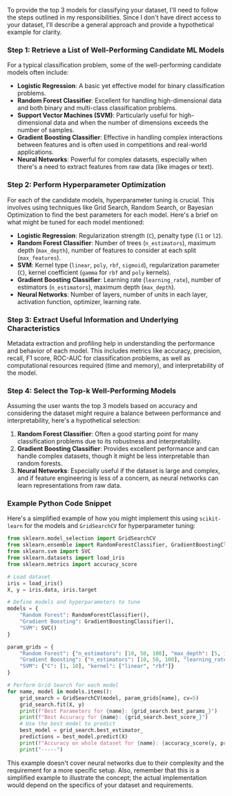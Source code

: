 To provide the top 3 models for classifying your dataset, I'll need to follow the steps outlined in my responsibilities. Since I don't have direct access to your dataset, I'll describe a general approach and provide a hypothetical example for clarity.

### Step 1: Retrieve a List of Well-Performing Candidate ML Models

For a typical classification problem, some of the well-performing candidate models often include:
- **Logistic Regression**: A basic yet effective model for binary classification problems.
- **Random Forest Classifier**: Excellent for handling high-dimensional data and both binary and multi-class classification problems.
- **Support Vector Machines (SVM)**: Particularly useful for high-dimensional data and when the number of dimensions exceeds the number of samples.
- **Gradient Boosting Classifier**: Effective in handling complex interactions between features and is often used in competitions and real-world applications.
- **Neural Networks**: Powerful for complex datasets, especially when there's a need to extract features from raw data (like images or text).

### Step 2: Perform Hyperparameter Optimization

For each of the candidate models, hyperparameter tuning is crucial. This involves using techniques like Grid Search, Random Search, or Bayesian Optimization to find the best parameters for each model. Here's a brief on what might be tuned for each model mentioned:
- **Logistic Regression**: Regularization strength (`C`), penalty type (`l1` or `l2`).
- **Random Forest Classifier**: Number of trees (`n_estimators`), maximum depth (`max_depth`), number of features to consider at each split (`max_features`).
- **SVM**: Kernel type (`linear`, `poly`, `rbf`, `sigmoid`), regularization parameter (`C`), kernel coefficient (`gamma` for `rbf` and `poly` kernels).
- **Gradient Boosting Classifier**: Learning rate (`learning_rate`), number of estimators (`n_estimators`), maximum depth (`max_depth`).
- **Neural Networks**: Number of layers, number of units in each layer, activation function, optimizer, learning rate.

### Step 3: Extract Useful Information and Underlying Characteristics

Metadata extraction and profiling help in understanding the performance and behavior of each model. This includes metrics like accuracy, precision, recall, F1 score, ROC-AUC for classification problems, as well as computational resources required (time and memory), and interpretability of the model.

### Step 4: Select the Top-k Well-Performing Models

Assuming the user wants the top 3 models based on accuracy and considering the dataset might require a balance between performance and interpretability, here's a hypothetical selection:

1. **Random Forest Classifier**: Often a good starting point for many classification problems due to its robustness and interpretability.
2. **Gradient Boosting Classifier**: Provides excellent performance and can handle complex datasets, though it might be less interpretable than random forests.
3. **Neural Networks**: Especially useful if the dataset is large and complex, and if feature engineering is less of a concern, as neural networks can learn representations from raw data.

### Example Python Code Snippet

Here's a simplified example of how you might implement this using `scikit-learn` for the models and `GridSearchCV` for hyperparameter tuning:

```python
from sklearn.model_selection import GridSearchCV
from sklearn.ensemble import RandomForestClassifier, GradientBoostingClassifier
from sklearn.svm import SVC
from sklearn.datasets import load_iris
from sklearn.metrics import accuracy_score

# Load dataset
iris = load_iris()
X, y = iris.data, iris.target

# Define models and hyperparameters to tune
models = {
    "Random Forest": RandomForestClassifier(),
    "Gradient Boosting": GradientBoostingClassifier(),
    "SVM": SVC()
}

param_grids = {
    "Random Forest": {"n_estimators": [10, 50, 100], "max_depth": [5, 10, 15]},
    "Gradient Boosting": {"n_estimators": [10, 50, 100], "learning_rate": [0.1, 0.5, 1]},
    "SVM": {"C": [1, 10], "kernel": ["linear", "rbf"]}
}

# Perform Grid Search for each model
for name, model in models.items():
    grid_search = GridSearchCV(model, param_grids[name], cv=5)
    grid_search.fit(X, y)
    print(f"Best Parameters for {name}: {grid_search.best_params_}")
    print(f"Best Accuracy for {name}: {grid_search.best_score_}")
    # Use the best model to predict
    best_model = grid_search.best_estimator_
    predictions = best_model.predict(X)
    print(f"Accuracy on whole dataset for {name}: {accuracy_score(y, predictions)}")
    print("-----")
```

This example doesn't cover neural networks due to their complexity and the requirement for a more specific setup. Also, remember that this is a simplified example to illustrate the concept; the actual implementation would depend on the specifics of your dataset and requirements.